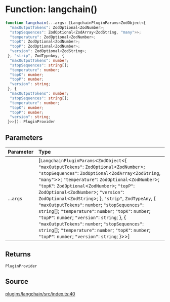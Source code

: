 # Function: langchain()

```ts
function langchain(...args: [LangchainPluginParams<ZodObject<{
  "maxOutputTokens": ZodOptional<ZodNumber>;
  "stopSequences": ZodOptional<ZodArray<ZodString, "many">>;
  "temperature": ZodOptional<ZodNumber>;
  "topK": ZodOptional<ZodNumber>;
  "topP": ZodOptional<ZodNumber>;
  "version": ZodOptional<ZodString>;
 }, "strip", ZodTypeAny, {
  "maxOutputTokens": number;
  "stopSequences": string[];
  "temperature": number;
  "topK": number;
  "topP": number;
  "version": string;
 }, {
  "maxOutputTokens": number;
  "stopSequences": string[];
  "temperature": number;
  "topK": number;
  "topP": number;
  "version": string;
 }>>]): PluginProvider
```

## Parameters

| Parameter | Type |
| :------ | :------ |
| ...`args` | [`LangchainPluginParams`\<`ZodObject`\<\{ `"maxOutputTokens"`: `ZodOptional`\<`ZodNumber`\>; `"stopSequences"`: `ZodOptional`\<`ZodArray`\<`ZodString`, `"many"`\>\>; `"temperature"`: `ZodOptional`\<`ZodNumber`\>; `"topK"`: `ZodOptional`\<`ZodNumber`\>; `"topP"`: `ZodOptional`\<`ZodNumber`\>; `"version"`: `ZodOptional`\<`ZodString`\>; \}, `"strip"`, `ZodTypeAny`, \{ `"maxOutputTokens"`: `number`; `"stopSequences"`: `string`[]; `"temperature"`: `number`; `"topK"`: `number`; `"topP"`: `number`; `"version"`: `string`; \}, \{ `"maxOutputTokens"`: `number`; `"stopSequences"`: `string`[]; `"temperature"`: `number`; `"topK"`: `number`; `"topP"`: `number`; `"version"`: `string`; \}\>\>] |

## Returns

`PluginProvider`

## Source

[plugins/langchain/src/index.ts:40](https://github.com/firebase/genkit/blob/9cb10ef63dd6659f1a31ffd2367b7efa8acc10e5/js/plugins/langchain/src/index.ts#L40)
